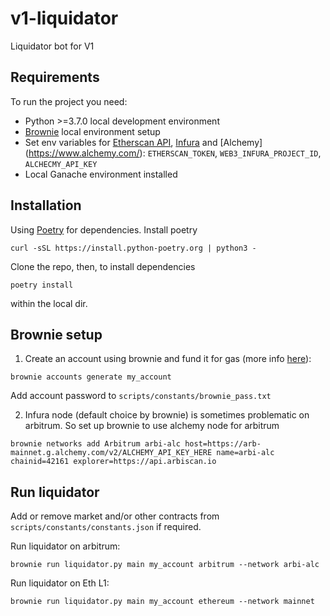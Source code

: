 # v1-liquidator

Liquidator bot for V1


## Requirements

To run the project you need:

- Python >=3.7.0 local development environment
- [Brownie](https://github.com/eth-brownie/brownie) local environment setup
- Set env variables for [Etherscan API](https://etherscan.io/apis), [Infura](https://eth-brownie.readthedocs.io/en/stable/network-management.html?highlight=infura%20environment#using-infura) and [Alchemy] (https://www.alchemy.com/): `ETHERSCAN_TOKEN`, `WEB3_INFURA_PROJECT_ID`, `ALCHECMY_API_KEY`
- Local Ganache environment installed


## Installation

Using [Poetry](https://python-poetry.org/docs/) for dependencies. Install poetry

```
curl -sSL https://install.python-poetry.org | python3 -
```

Clone the repo, then, to install dependencies

```
poetry install
```

within the local dir.

## Brownie setup

1. Create an account using brownie and fund it for gas (more info [here](https://eth-brownie.readthedocs.io/en/stable/account-management.html#local-accounts)):

```
brownie accounts generate my_account
```
Add account password to `scripts/constants/brownie_pass.txt`

2. Infura node (default choice by brownie) is sometimes problematic on arbitrum. So set up brownie to use alchemy node for arbitrum
```
brownie networks add Arbitrum arbi-alc host=https://arb-mainnet.g.alchemy.com/v2/ALCHEMY_API_KEY_HERE name=arbi-alc chainid=42161 explorer=https://api.arbiscan.io
```
## Run liquidator

Add or remove market and/or other contracts from `scripts/constants/constants.json` if required.

Run liquidator on arbitrum:
```
brownie run liquidator.py main my_account arbitrum --network arbi-alc
```
Run liquidator on Eth L1:
```
brownie run liquidator.py main my_account ethereum --network mainnet
```